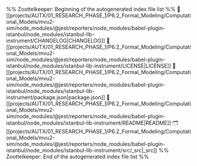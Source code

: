%% Zoottelkeeper: Beginning of the autogenerated index file list  %%
📄 [[projects/AUTX/01_RESEARCH_PHASE_1/P6.2_Formal_Modeling/Computational_Models/mvu2-sim/node_modules/@jest/reporters/node_modules/babel-plugin-istanbul/node_modules/istanbul-lib-instrument/CHANGELOG|CHANGELOG]]
📄 [[projects/AUTX/01_RESEARCH_PHASE_1/P6.2_Formal_Modeling/Computational_Models/mvu2-sim/node_modules/@jest/reporters/node_modules/babel-plugin-istanbul/node_modules/istanbul-lib-instrument/LICENSE|LICENSE]]
📄 [[projects/AUTX/01_RESEARCH_PHASE_1/P6.2_Formal_Modeling/Computational_Models/mvu2-sim/node_modules/@jest/reporters/node_modules/babel-plugin-istanbul/node_modules/istanbul-lib-instrument/package.json|package.json]]
📄 [[projects/AUTX/01_RESEARCH_PHASE_1/P6.2_Formal_Modeling/Computational_Models/mvu2-sim/node_modules/@jest/reporters/node_modules/babel-plugin-istanbul/node_modules/istanbul-lib-instrument/README|README]]
🗂️ [[projects/AUTX/01_RESEARCH_PHASE_1/P6.2_Formal_Modeling/Computational_Models/mvu2-sim/node_modules/@jest/reporters/node_modules/babel-plugin-istanbul/node_modules/istanbul-lib-instrument/src/_src|_src]]
%% Zoottelkeeper: End of the autogenerated index file list  %%
